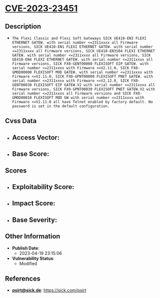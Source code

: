 
# [CVE-2023-23451](https://cve.mitre.org/cgi-bin/cvename.cgi?name=CVE-2023-23451)

## Description

- `The Flexi Classic and Flexi Soft Gateways SICK UE410-EN3 FLEXI ETHERNET GATEW. with serial number <=2311xxxx all Firmware versions, SICK UE410-EN1 FLEXI ETHERNET GATEW. with serial number <=2311xxxx all Firmware versions, SICK UE410-EN3S04 FLEXI ETHERNET GATEW. with serial number <=2311xxxx all Firmware versions, SICK UE410-EN4 FLEXI ETHERNET GATEW. with serial number <=2311xxxx all Firmware versions, SICK FX0-GENT00000 FLEXISOFT EIP GATEW. with serial number <=2311xxxx with Firmware <=V2.11.0, SICK FX0-GMOD00000 FLEXISOFT MOD GATEW. with serial number <=2311xxxx with Firmware <=V2.11.0, SICK FX0-GPNT00000 FLEXISOFT PNET GATEW. with serial number <=2311xxxx with Firmware <=V2.12.0, SICK FX0-GENT00030 FLEXISOFT EIP GATEW.V2 with serial number <=2311xxxx all Firmware versions, SICK FX0-GPNT00030 FLEXISOFT PNET GATEW.V2 with serial number <=2311xxxx all Firmware versions and SICK FX0-GMOD00010 FLEXISOFT MOD GW with serial number <=2311xxxx with Firmware <=V2.11.0 all have Telnet enabled by factory default. No password is set in the default configuration.`

## Cvss Data

- **Access Vector**:
  - 
- **Base Score**:
  - 

## Scores

- **Exploitability Score**:
  - 
- **Impact Score**:
  - 
- **Base Severity**:
  - 

## Other Information

- **Publish Date**:
  - 2023-04-19 23:15:06
- **Vulnerability Status**:
  - Modified

## References

- **psirt@sick.de**: https://sick.com/psirt
